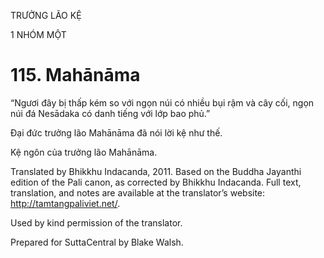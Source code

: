 TRƯỞNG LÃO KỆ

1 NHÓM MỘT

# 115\. Mahānāma

“Ngươi đây bị thấp kém so với ngọn núi có nhiều bụi rậm và cây cối, ngọn núi đá Nesādaka có danh tiếng với lớp bao phủ.”

Đại đức trưởng lão Mahānāma đã nói lời kệ như thế.

Kệ ngôn của trưởng lão Mahānāma.

Translated by Bhikkhu Indacanda, 2011. Based on the Buddha Jayanthi edition of the Pali canon, as corrected by Bhikkhu Indacanda. Full text, translation, and notes are available at the translator’s website: http://tamtangpaliviet.net/.

Used by kind permission of the translator.

Prepared for SuttaCentral by Blake Walsh.